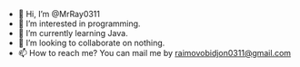 - 👋 Hi, I’m @MrRay0311
- 👀 I’m interested in programming.
- 🌱 I’m currently learning Java.
- 💞️ I’m looking to collaborate on nothing.
- 📫 How to reach me? You can mail me by raimovobidjon0311@gmail.com

<!---
MrRay0311/MrRay0311 is a ✨ special ✨ repository because its `README.md` (this file) appears on your GitHub profile.
You can click the Preview link to take a look at your changes.
--->
